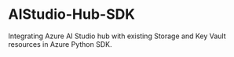 # AIStudio-Hub-SDK
Integrating Azure AI Studio hub with existing Storage and Key Vault resources in Azure Python SDK.
